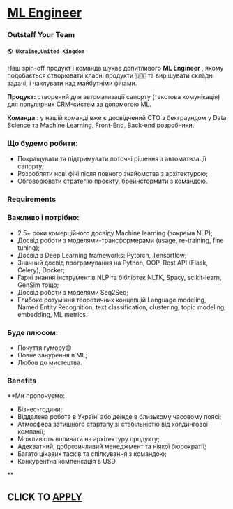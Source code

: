 # [ML Engineer](https://www.remotewlb.com/apply/ml-engineer-62872)  
### Outstaff Your Team  
#### `🌎 Ukraine,United Kingdom`  

Наш spin-off продукт і команда шукає допитливого **ML Engineer** , якому подобається створювати класні продукти 🇺🇦 та вирішувати складні задачі, і чаклувати над майбутніми фічами.

 **Продукт:** створений для автоматизації сапорту (текстова комунікація) для популярних CRM-систем за допомогою ML.

 **Команда** : у нашій команді вже є досвідчений СТО з беĸграундом у Data Science та Machine Learning, Front-End, Back-end розробники.

### Що будемо робити:

  * Покращувати та підтримувати поточні рішення з автоматизації сапорту;
  * Розробляти нові фічі після повного знайомства з архітектурою;
  * Обговорювати стратегію проєкту, брейнстормити з командою.

### Requirements

### Важливо і потрібно:

  * 2.5+ роки комерційного досвіду Machine learning (зокрема NLP);
  * Досвід роботи з моделями-трансформерами (usage, re-training, fine tuning);
  * Досвід з Deep Learning frameworks: Pytorch, Tensorflow;
  * Значний досвід програмування на Python, OOP, Rest API (Flask, Celery), Docker;
  * Гарні знання інструментів NLP та бібліотек NLTK, Spacy, scikit-learn, GenSim тощо;
  * Досвід роботи з моделями Seq2Seq;
  * Глибоке розуміння теоретичних концепцій Language modeling, Named Entity Recognition, text classification, clustering, topic modeling, embedding, ML metrics.

### Буде плюсом:

  * Почуття гумору😊
  * Повне занурення в ML;
  * Любов до мистецтва. 

### Benefits

 **Ми пропонуємо:

  * Бізнес-години; 
  * Віддалена робота в Україні або деінде в близькому часовому поясі;
  * Атмосфера затишного стартапу зі стабільністю від холдингової компанії;
  * Можливість впливати на архітектуру продукту;
  * Адекватний, доброзичливий менеджмент та ніякої бюрократії;
  * Багато цікавих тасків та спілкування з командою;
  * Конкурентна компенсація в USD. 

**

  
## CLICK TO [APPLY](https://www.remotewlb.com/apply/ml-engineer-62872)

